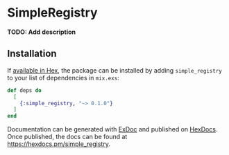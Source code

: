 # SimpleRegistry

**TODO: Add description**

## Installation

If [available in Hex](https://hex.pm/docs/publish), the package can be installed
by adding `simple_registry` to your list of dependencies in `mix.exs`:

```elixir
def deps do
  [
    {:simple_registry, "~> 0.1.0"}
  ]
end
```

Documentation can be generated with [ExDoc](https://github.com/elixir-lang/ex_doc)
and published on [HexDocs](https://hexdocs.pm). Once published, the docs can
be found at <https://hexdocs.pm/simple_registry>.

